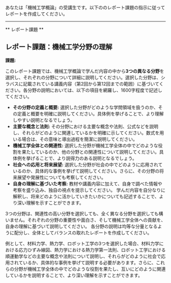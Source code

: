 あなたは「機械工学概論」の受講生です。以下ののレポート課題の指示に従ってレポートを作成してください。

---------------------------------------
** レポート課題 **

## レポート課題：機械工学分野の理解

**課題:**

このレポート課題では、機械工学概論で学んだ内容の中から**3つの異なる分野**を選択し、それぞれの分野について詳細に説明してください。選択した分野は、シラバスに記載されている講義内容（第2回から第12回までの範囲）に基づいてください。各分野の説明においては、以下の項目を網羅し、1600字程度で記述してください。

* **その分野の定義と概要:**  選択した分野がどのような学問領域を扱うのか、その定義と概要を明確に説明してください。具体例を挙げることで、より理解しやすい説明となるでしょう。
* **主要な概念と法則:** その分野における主要な概念や法則、公式などを説明し、それらがどのように関連しているかを明確に示してください。数式を用いる場合は、その意味と導出過程を簡潔に説明してください。
* **機械工学全体との関連性:** 選択した分野が機械工学全体の中でどのような役割を果たしているのか、他の分野との関連性について説明してください。具体例を挙げることで、より説得力のある説明となるでしょう。
* **社会への応用と将来展望:** 選択した分野が社会の中でどのように応用されているのか、具体的な事例を挙げて説明してください。さらに、その分野の将来展望や発展性についても考察してください。
* **自身の理解に基づいた考察:** 教材や講義内容に加えて、自身で調べた情報や考察を盛り込み、独自の視点を提示してください。  学んだ内容を自分なりに解釈し、将来どのように活かしていきたいかについても記述することで、より深い理解を示すことができます。


3つの分野は、関連性の高い分野を選択しても、全く異なる分野を選択しても構いません。それぞれの分野の重要性や面白さ、そして機械工学全体への貢献を、自身の理解に基づいて説明してください。  各分野の説明は均等な分量となるように配分し、全体としてバランスの取れたレポートを作成してください。


例として、材料力学、熱力学、ロボット工学の3つを選択した場合、材料力学における応力ひずみ線図、熱力学における熱力学第一法則、ロボット工学における順運動学などの主要な概念や法則について説明し、それらがどのように社会で応用されているか、具体的な事例を挙げて説明する必要があります。さらに、これらの分野が機械工学全体の中でどのような役割を果たし、互いにどのように関連しているかを説明することで、より深い理解を示すことができます。

